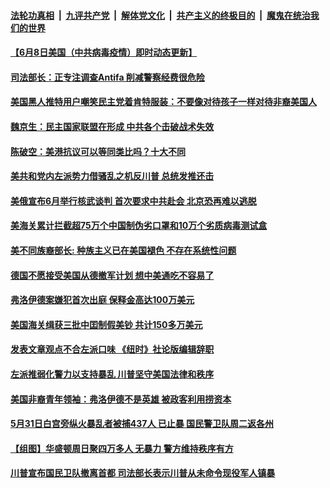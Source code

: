 ####  [法轮功真相](../../../../basic/blob/master/README.md?t=06091501) &nbsp;|&nbsp; [九评共产党](../../../../9ping.md/blob/master/README.md?t=06091501) &nbsp;|&nbsp; [解体党文化](../../../../jtdwh.md/blob/master/README.md?t=06091501)  &nbsp;|&nbsp; [共产主义的终极目的](../../../../gczydzjmd.md/blob/master/README.md?t=06091501) &nbsp;|&nbsp; [魔鬼在统治我们的世界](../../../../mgztzwmdsj.md/blob/master/README.md?t=06091501) 

#### [【6月8日美国（中共病毒疫情）即时动态更新】](../pages/soh6/388024.md?t=06091501) 
#### [司法部长：正专注调查Antifa  削减警察经费很危险](../pages/soh6/388237.md?t=06091501) 
#### [美国黑人推特用户嘲笑民主党着肯特服装：不要像对待孩子一样对待非裔美国人](../pages/soh6/388171.md?t=06091501) 
#### [魏京生：民主国家联盟在形成  中共各个击破战术失效](../pages/soh6/388195.md?t=06091501) 
#### [陈破空：美港抗议可以等同类比吗？十大不同](../pages/soh6/388189.md?t=06091501) 
#### [美共和党内左派势力借骚乱之机反川普 总统发推还击](../pages/soh6/388186.md?t=06091501) 
#### [美俄宣布6月举行核武谈判 首次要求中共赴会 北京恐再难以逃脱](../pages/soh6/388156.md?t=06091501) 
#### [美海关累计拦截超75万个中国制伪劣口罩和10万个劣质病毒测试盒](../pages/soh6/388135.md?t=06091501) 
#### [美不同族裔部长: 种族主义已在美国褪色 不存在系统性问题  ](../pages/soh6/388123.md?t=06091501) 
#### [德国不愿接受美国从德撤军计划 想中美通吃不容易了](../pages/soh6/388108.md?t=06091501) 
#### [弗洛伊德案嫌犯首次出庭 保释金高达100万美元](../pages/soh6/388099.md?t=06091501) 
#### [美国海关缉获三批中囯制假美钞 共计150多万美元](../pages/soh6/388090.md?t=06091501) 
#### [发表文章观点不合左派口味 《纽时》社论版编辑辞职](../pages/soh6/388093.md?t=06091501) 
#### [左派推弱化警力以支持暴乱 川普坚守美国法律和秩序](../pages/soh6/388087.md?t=06091501) 
#### [美国非裔青年领袖：弗洛伊德不是英雄 被政客利用捞资本 ](../pages/soh6/387919.md?t=06091501) 
#### [5月31日白宫旁纵火暴乱者被捕437人 已止暴 国民警卫队周二返各州](../pages/soh6/387868.md?t=06091501) 
#### [【组图】华盛顿周日聚四万多人 无暴力 警方维持秩序有方 ](../pages/soh6/387796.md?t=06091501) 
#### [川普宣布国民卫队撤离首都 司法部长表示川普从未命令现役军人镇暴](../pages/soh6/387793.md?t=06091501) 
